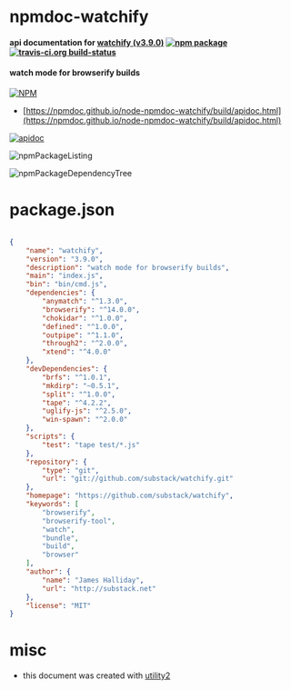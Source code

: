 # npmdoc-watchify

#### api documentation for  [watchify (v3.9.0)](https://github.com/substack/watchify)  [![npm package](https://img.shields.io/npm/v/npmdoc-watchify.svg?style=flat-square)](https://www.npmjs.org/package/npmdoc-watchify) [![travis-ci.org build-status](https://api.travis-ci.org/npmdoc/node-npmdoc-watchify.svg)](https://travis-ci.org/npmdoc/node-npmdoc-watchify)

#### watch mode for browserify builds

[![NPM](https://nodei.co/npm/watchify.png?downloads=true&downloadRank=true&stars=true)](https://www.npmjs.com/package/watchify)

- [https://npmdoc.github.io/node-npmdoc-watchify/build/apidoc.html](https://npmdoc.github.io/node-npmdoc-watchify/build/apidoc.html)

[![apidoc](https://npmdoc.github.io/node-npmdoc-watchify/build/screenCapture.buildCi.browser.%252Ftmp%252Fbuild%252Fapidoc.html.png)](https://npmdoc.github.io/node-npmdoc-watchify/build/apidoc.html)

![npmPackageListing](https://npmdoc.github.io/node-npmdoc-watchify/build/screenCapture.npmPackageListing.svg)

![npmPackageDependencyTree](https://npmdoc.github.io/node-npmdoc-watchify/build/screenCapture.npmPackageDependencyTree.svg)



# package.json

```json

{
    "name": "watchify",
    "version": "3.9.0",
    "description": "watch mode for browserify builds",
    "main": "index.js",
    "bin": "bin/cmd.js",
    "dependencies": {
        "anymatch": "^1.3.0",
        "browserify": "^14.0.0",
        "chokidar": "^1.0.0",
        "defined": "^1.0.0",
        "outpipe": "^1.1.0",
        "through2": "^2.0.0",
        "xtend": "^4.0.0"
    },
    "devDependencies": {
        "brfs": "^1.0.1",
        "mkdirp": "~0.5.1",
        "split": "^1.0.0",
        "tape": "^4.2.2",
        "uglify-js": "^2.5.0",
        "win-spawn": "^2.0.0"
    },
    "scripts": {
        "test": "tape test/*.js"
    },
    "repository": {
        "type": "git",
        "url": "git://github.com/substack/watchify.git"
    },
    "homepage": "https://github.com/substack/watchify",
    "keywords": [
        "browserify",
        "browserify-tool",
        "watch",
        "bundle",
        "build",
        "browser"
    ],
    "author": {
        "name": "James Halliday",
        "url": "http://substack.net"
    },
    "license": "MIT"
}
```



# misc
- this document was created with [utility2](https://github.com/kaizhu256/node-utility2)
